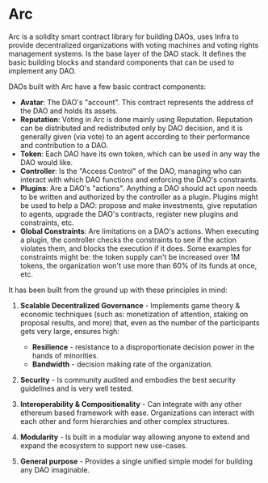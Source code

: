 # Arc

Arc is a solidity smart contract library for building DAOs, uses Infra to provide decentralized organizations with voting machines and voting rights management systems. Is the base layer of the DAO stack. It defines the basic building blocks and standard components that can be used to implement any DAO.

DAOs built with Arc have a few basic contract components:

- **Avatar**: The DAO's "account". This contract represents the address of the DAO and holds its assets.
- **Reputation**: Voting in Arc is done mainly using Reputation. Reputation can be distributed and redistributed only by DAO decision, and it is generally given (via vote) to an agent according to their performance and contribution to a DAO.
- **Token**: Each DAO have its own token, which can be used in any way the DAO would like.
- **Controller**: Is the "Access Control" of the DAO, managing who can interact with which DAO functions and enforcing the DAO's constraints.
- **Plugins**: Are a DAO's "actions". Anything a DAO should act upon needs to be written and authorized by the controller as a plugin. Plugins might be used to help a DAO: propose and make investments, give reputation to agents, upgrade the DAO's contracts, register new plugins and constraints, etc.
- **Global Constraints**: Are limitations on a DAO's actions. When executing a plugin, the controller checks the constraints to see if the action violates them, and blocks the execution if it does. Some examples for constraints might be: the token supply can't be increased over 1M tokens, the organization won't use more than 60% of its funds at once, etc.

It has been built from the ground up with these principles in mind:

1. **Scalable Decentralized Governance** - Implements game theory & economic techniques (such as: monetization of attention, staking on proposal results, and more) that, even as the number of the participants gets very large, ensures high:
    - **Resilience** - resistance to a disproportionate decision power in the hands of minorities.
    - **Bandwidth** - decision making rate of the organization.

2. **Security** - Is community audited and embodies the best security guidelines and is very well tested.
3. **Interoperability & Compositionality** - Can integrate with any other ethereum based framework with ease. Organizations can interact with each other and form hierarchies and other complex structures.
4. **Modularity** - Is built in a modular way allowing anyone to extend and expand the ecosystem to support new use-cases.
5. **General purpose** - Provides a single unified simple model for building any DAO imaginable.
